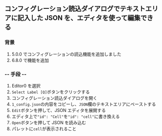 ## コンフィグレーション読込ダイアログでテキストエリアに記入した JSON を、エディタを使って編集できる

### 背景

1.  5.0.0 でコンフィグレーションの読込機能を追加しました
2.  6.8.0 で機能を追加

### -- 手段 --

1.  Editor0 を選択
2.  `Select Label [Q]`ボタンをクリックする
3.  コンフィグレーション読込ダイアログを開く
4.  `1_config.json`の内容をコピーし、`JSON`欄のテキストエリアにペーストする
5.  `Edit`ボタンを押して、JSON エディタを展開する
6.  エディタ上で`"id": "Cell"`を`"id": "cell"`に書き換える
7.  `Open`ボタンを押して JSON を読み込む
8.  パレットに`cell`が表示されること
